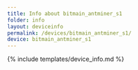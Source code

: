 ```yaml
---
title: Info about bitmain_antminer_s1
folder: info
layout: deviceinfo
permalink: /devices/bitmain_antminer_s1/
device: bitmain_antminer_s1
---
```

{% include templates/device_info.md %}
